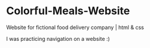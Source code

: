 # Colorful-Meals-Website
Website for fictional food delivery company | html &amp; css

I was practicing navigation on a website :)
